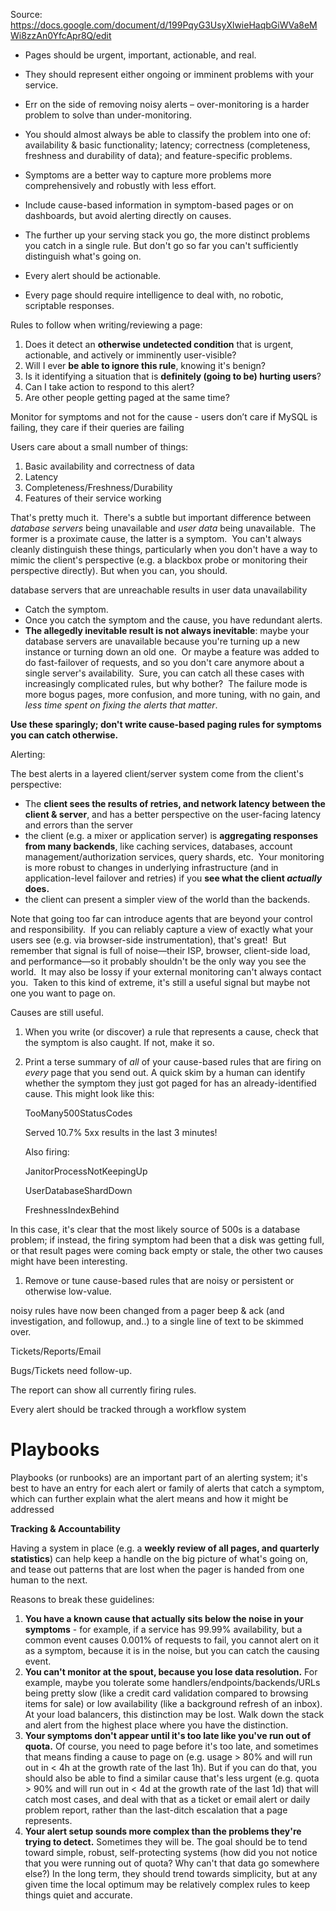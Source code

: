 Source: https://docs.google.com/document/d/199PqyG3UsyXlwieHaqbGiWVa8eMWi8zzAn0YfcApr8Q/edit

- Pages should be urgent, important, actionable, and real.
    
- They should represent either ongoing or imminent problems with your service.
    
- Err on the side of removing noisy alerts – over-monitoring is a harder problem to solve than under-monitoring.
    
- You should almost always be able to classify the problem into one of: availability & basic functionality; latency; correctness (completeness, freshness and durability of data); and feature-specific problems.
    
- Symptoms are a better way to capture more problems more comprehensively and robustly with less effort.
    
- Include cause-based information in symptom-based pages or on dashboards, but avoid alerting directly on causes.
    
- The further up your serving stack you go, the more distinct problems you catch in a single rule. But don't go so far you can't sufficiently distinguish what's going on.
    
- Every alert should be actionable.
    
- Every page should require intelligence to deal with, no robotic, scriptable responses.
    

Rules to follow when writing/reviewing a page:

1. Does it detect an **otherwise undetected condition** that is urgent, actionable, and actively or imminently user-visible?
2. Will I ever **be able to ignore this rule**, knowing it's benign?
3. Is it identifying a situation that is **definitely (going to be) hurting users**?
4. Can I take action to respond to this alert?
5. Are other people getting paged at the same time?

Monitor for symptoms and not for the cause - users don’t care if MySQL is failing, they care if their queries are failing

Users care about a small number of things:

1. Basic availability and correctness of data
2. Latency
3. Completeness/Freshness/Durability
4. Features of their service working

That's pretty much it.  There's a subtle but important difference between _database servers_ being unavailable and _user data_ being unavailable.  The former is a proximate cause, the latter is a symptom.  You can't always cleanly distinguish these things, particularly when you don't have a way to mimic the client's perspective (e.g. a blackbox probe or monitoring their perspective directly). But when you can, you should.

database servers that are unreachable results in user data unavailability

- Catch the symptom.
- Once you catch the symptom and the cause, you have redundant alerts.
- **The allegedly inevitable result is not always inevitable**: maybe your database servers are unavailable because you're turning up a new instance or turning down an old one.  Or maybe a feature was added to do fast-failover of requests, and so you don't care anymore about a single server's availability.  Sure, you can catch all these cases with increasingly complicated rules, but why bother?  The failure mode is more bogus pages, more confusion, and more tuning, with no gain, and _less time spent on fixing the alerts that matter_.

**Use these sparingly; don't write cause-based paging rules for symptoms you can catch otherwise.**

Alerting:

The best alerts in a layered client/server system come from the client's perspective:

- The **client sees the results of retries, and network latency between the client & server**, and has a better perspective on the user-facing latency and errors than the server
- the client (e.g. a mixer or application server) is **aggregating responses from many backends**, like caching services, databases, account management/authorization services, query shards, etc.  Your monitoring is more robust to changes in underlying infrastructure (and in application-level failover and retries) if you **see what the client _actually_ does.**
- the client can present a simpler view of the world than the backends.

Note that going too far can introduce agents that are beyond your control and responsibility.  If you can reliably capture a view of exactly what your users see (e.g. via browser-side instrumentation), that's great!  But remember that signal is full of noise—their ISP, browser, client-side load, and performance—so it probably shouldn't be the only way you see the world.  It may also be lossy if your external monitoring can't always contact you.  Taken to this kind of extreme, it's still a useful signal but maybe not one you want to page on.

Causes are still useful.

1. When you write (or discover) a rule that represents a cause, check that the symptom is also caught. If not, make it so.
    
2. Print a terse summary of _all_ of your cause-based rules that are firing on _every_ page that you send out. A quick skim by a human can identify whether the symptom they just got paged for has an already-identified cause. This might look like this:
    
    TooMany500StatusCodes
    
    Served 10.7% 5xx results in the last 3 minutes!
    
    Also firing:
    
    JanitorProcessNotKeepingUp
    
    UserDatabaseShardDown
    
    FreshnessIndexBehind
    

In this case, it's clear that the most likely source of 500s is a database problem; if instead, the firing symptom had been that a disk was getting full, or that result pages were coming back empty or stale, the other two causes might have been interesting.

1. Remove or tune cause-based rules that are noisy or persistent or otherwise low-value.

noisy rules have now been changed from a pager beep & ack (and investigation, and followup, and..) to a single line of text to be skimmed over.

Tickets/Reports/Email

Bugs/Tickets need follow-up.

The report can show all currently firing rules.

Every alert should be tracked through a workflow system

# Playbooks

Playbooks (or runbooks) are an important part of an alerting system; it's best to have an entry for each alert or family of alerts that catch a symptom, which can further explain what the alert means and how it might be addressed

**Tracking & Accountability**

Having a system in place (e.g. a **weekly review of all pages, and quarterly statistics**) can help keep a handle on the big picture of what's going on, and tease out patterns that are lost when the pager is handed from one human to the next.

Reasons to break these guidelines:

1. **You have a known cause that actually sits below the noise in your symptoms** - for example, if a service has 99.99% availability, but a common event causes 0.001% of requests to fail, you cannot alert on it as a symptom, because it is in the noise, but you can catch the causing event.
2. **You can't monitor at the spout, because you lose data resolution.** For example, maybe you tolerate some handlers/endpoints/backends/URLs being pretty slow (like a credit card validation compared to browsing items for sale) or low availability (like a background refresh of an inbox). At your load balancers, this distinction may be lost. Walk down the stack and alert from the highest place where you have the distinction.
3. **Your symptoms don't appear until it's too late like you've run out of quota.** Of course, you need to page before it's too late, and sometimes that means finding a cause to page on (e.g. usage > 80% and will run out in < 4h at the growth rate of the last 1h). But if you can do that, you should also be able to find a similar cause that's less urgent (e.g. quota > 90% and will run out in < 4d at the growth rate of the last 1d) that will catch most cases, and deal with that as a ticket or email alert or daily problem report, rather than the last-ditch escalation that a page represents.
4. **Your alert setup sounds more complex than the problems they're trying to detect.** Sometimes they will be. The goal should be to tend toward simple, robust, self-protecting systems (how did you not notice that you were running out of quota? Why can't that data go somewhere else?) In the long term, they should trend towards simplicity, but at any given time the local optimum may be relatively complex rules to keep things quiet and accurate.